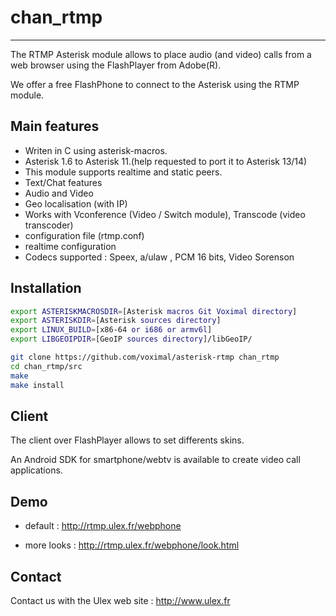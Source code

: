chan_rtmp
=========

---
The RTMP Asterisk module allows to place audio (and video) calls from a web browser using the FlashPlayer from Adobe(R).

We offer a free FlashPhone to connect to the Asterisk using the RTMP module.

Main features
-------------

* Writen in C using asterisk-macros.
* Asterisk 1.6 to Asterisk 11.(help requested to port it to Asterisk 13/14)
* This module supports realtime and static peers.
* Text/Chat features
* Audio and Video
* Geo localisation (with IP)
* Works with Vconference (Video / Switch module), Transcode (video transcoder)
* configuration file (rtmp.conf)
* realtime configuration
* Codecs supported : Speex, a/ulaw , PCM 16 bits, Video Sorenson

 
Installation
------------

```sh
export ASTERISKMACROSDIR=[Asterisk macros Git Voximal directory]
export ASTERISKDIR=[Asterisk sources directory]
export LINUX_BUILD=[x86-64 or i686 or armv6l]
export LIBGEOIPDIR=[GeoIP sources directory]/libGeoIP/

git clone https://github.com/voximal/asterisk-rtmp chan_rtmp
cd chan_rtmp/src
make
make install
```

Client
------

The client over FlashPlayer allows to set differents skins.

An Android SDK for smartphone/webtv is available to create video call applications.


Demo
----

- default : http://rtmp.ulex.fr/webphone

- more looks : http://rtmp.ulex.fr/webphone/look.html



Contact 
-------

Contact us with the Ulex web site : http://www.ulex.fr
